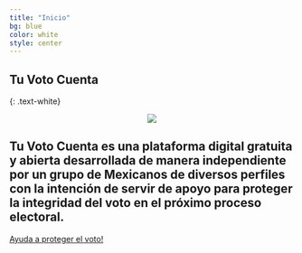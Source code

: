 ```yaml
---
title: "Inicio"
bg: blue
color: white
style: center
---
```


## Tu Voto Cuenta
{: .text-white}

<div style="text-align:center">
  <img src="http://www.oleaconsulting.com.mx/tvc/tu-voto-cuenta.png" />
</div>

## Tu Voto Cuenta es una plataforma digital gratuita y abierta desarrollada de manera independiente por un grupo de Mexicanos de diversos perfiles con la intención de servir de apoyo para proteger la integridad del voto en el próximo proceso electoral.

<span id="forkongithub">
  <a href="{{ site.source_link }}" class="bg-orange">
    Ayuda a proteger el voto!
  </a>
</span>
